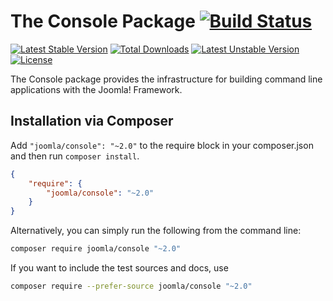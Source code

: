 # The Console Package [![Build Status](https://ci.joomla.org/api/badges/joomla-framework/console/status.svg?ref=refs/heads/2.0-dev)](https://ci.joomla.org/joomla-framework/console)

[![Latest Stable Version](https://poser.pugx.org/joomla/console/v/stable)](https://packagist.org/packages/joomla/console)
[![Total Downloads](https://poser.pugx.org/joomla/console/downloads)](https://packagist.org/packages/joomla/console)
[![Latest Unstable Version](https://poser.pugx.org/joomla/console/v/unstable)](https://packagist.org/packages/joomla/console)
[![License](https://poser.pugx.org/joomla/console/license)](https://packagist.org/packages/joomla/console)

The Console package provides the infrastructure for building command line applications with the Joomla! Framework.

## Installation via Composer

Add `"joomla/console": "~2.0"` to the require block in your composer.json and then run `composer install`.

```json
{
	"require": {
		"joomla/console": "~2.0"
	}
}
```

Alternatively, you can simply run the following from the command line:

```sh
composer require joomla/console "~2.0"
```

If you want to include the test sources and docs, use

```sh
composer require --prefer-source joomla/console "~2.0"
```
